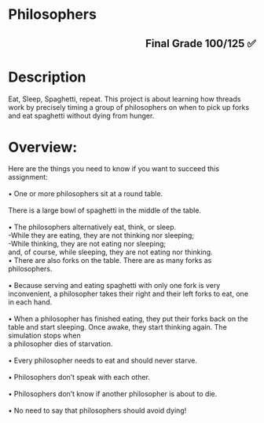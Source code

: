<h1>Philosophers</h1> <h2 align='right'>Final Grade 100/125 ✅ </h2>

# Description
Eat, Sleep, Spaghetti, repeat. This project is about learning how threads work by precisely timing a group of philosophers on when to pick up forks and eat spaghetti without dying from hunger.

# Overview:

Here are the things you need to know if you want to succeed this assignment:
<br>
<br>
• One or more philosophers sit at a round table.
<br>
<br>
There is a large bowl of spaghetti in the middle of the table.
<br>
<br>
• The philosophers alternatively eat, think, or sleep.
<br>
-While they are eating, they are not thinking nor sleeping;
<br>
-While thinking, they are not eating nor sleeping;
<br>
and, of course, while sleeping, they are not eating nor thinking.
<br>
• There are also forks on the table. There are as many forks as philosophers.
<br>
<br>
• Because serving and eating spaghetti with only one fork is very inconvenient, a
philosopher takes their right and their left forks to eat, one in each hand.
<br>
<br>
• When a philosopher has finished eating, they put their forks back on the table and
start sleeping. Once awake, they start thinking again. The simulation stops when
<br>
a philosopher dies of starvation.
<br>
<br>
• Every philosopher needs to eat and should never starve.
<br>
<br>
• Philosophers don’t speak with each other.
<br>
<br>
• Philosophers don’t know if another philosopher is about to die.
<br>
<br>
• No need to say that philosophers should avoid dying!
<br>
<br>
